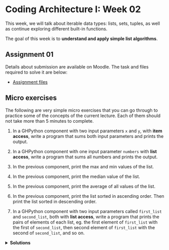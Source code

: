 # Coding Architecture I: Week 02

This week, we will talk about iterable data types: lists, sets, tuples, as well as continue exploring different built-in functions. 

The goal of this week is to **understand and apply simple list algorithms**.


## Assignment 01

Details about submission are available on Moodle. The task and files required to solve it are below:

- [Assignment files](../../assignments/A01-area-checker/)


## Micro exercises

The following are very simple micro exercises that you can go through to practice some of the concepts of the current lecture. Each of them should not take more than 5 minutes to complete.

1. In a GHPython component with two input parameters `x` and `y`, with **item access**, write a program that sums both input parameters and prints the output.

2. In a GHPython component with one input parameter `numbers` with **list access**, write a program that sums all numbers and prints the output.

3. In the previous component, print the max and min values of the list.

4. In the previous component, print the median value of the list.

5. In the previous component, print the average of all values of the list.

6. In the previous component, print the list sorted in ascending order. Then print the list sorted in descending order.

7. In a GHPython component with two input parameters called `first_list` and `second_list`, both with **list access**, write a program that prints the pairs of elements of each list, eg. the first element of `first_list` with the first of `second_list`, then second element of `first_list` with the second of `second_list`, and so on.


<details>
  <summary><b>Solutions</b></summary>


1. 

```python
print(x + y)
```

2. 
    
```python
print(sum(numbers))
```

3. 

```python
print(max(numbers))
print(min(numbers))
```

4.
    
```python
numbers.sort()
median_index = len(numbers) / 2
print(numbers[mean_index])
```

or 

```python
median_index = len(numbers) / 2
print(sorted(numbers)[median_index])
```

5. 
    
```python
print(sum(numbers) / len(numbers))
```

6. 
    
```python
print(sorted(numbers))
print(sorted(numbers, reverse=True))
```


7. 

```python
for i, j in zip(first_list, second_list):
    print(i, j)
```

or 

```python
for i in range(len(first_list)):
    print(first_list[i], second_list[i])
```

</details>
